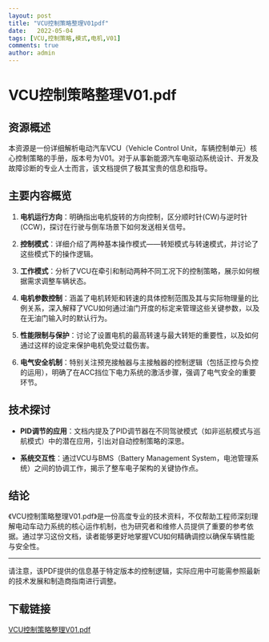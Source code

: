 ```yaml
---
layout: post
title: "VCU控制策略整理V01pdf"
date:   2022-05-04
tags: [VCU,控制策略,模式,电机,V01]
comments: true
author: admin
---
```

# VCU控制策略整理V01.pdf

## 资源概述

本资源是一份详细解析电动汽车VCU（Vehicle Control Unit，车辆控制单元）核心控制策略的手册，版本号为V01。对于从事新能源汽车电驱动系统设计、开发及故障诊断的专业人士而言，该文档提供了极其宝贵的信息和指导。

## 主要内容概览

1. **电机运行方向**：明确指出电机旋转的方向控制，区分顺时针(CW)与逆时针(CCW)，探讨在行驶与倒车场景下如何发送相关信号。
   
2. **控制模式**：详细介绍了两种基本操作模式——转矩模式与转速模式，并讨论了这些模式下的操作逻辑。

3. **工作模式**：分析了VCU在牵引和制动两种不同工况下的控制策略，展示如何根据需求调整车辆状态。

4. **电机参数控制**：涵盖了电机转矩和转速的具体控制范围及其与实际物理量的比例关系，深入解释了VCU如何通过油门开度的标定来管理这些关键参数，以及在无油门输入时的默认行为。

5. **性能限制与保护**：讨论了设置电机的最高转速与最大转矩的重要性，以及如何通过这样的设定来保护电机免受过载伤害。

6. **电气安全机制**：特别关注预充接触器与主接触器的控制逻辑（包括正控与负控的运用），明确了在ACC挡位下电力系统的激活步骤，强调了电气安全的重要环节。

## 技术探讨

- **PID调节的应用**：文档内提及了PID调节器在不同驾驶模式（如非巡航模式与巡航模式）中的潜在应用，引出对自动控制策略的深思。

- **系统交互性**：通过VCU与BMS（Battery Management System，电池管理系统）之间的协调工作，揭示了整车电子架构的关键协作点。

## 结论

《VCU控制策略整理V01.pdf》是一份高度专业的技术资料，不仅帮助工程师深刻理解电动车动力系统的核心运作机制，也为研究者和维修人员提供了重要的参考依据。通过学习这份文档，读者能够更好地掌握VCU如何精确调控以确保车辆性能与安全性。

---

请注意，该PDF提供的信息基于特定版本的控制逻辑，实际应用中可能需参照最新的技术发展和制造商指南进行调整。

## 下载链接

[VCU控制策略整理V01.pdf](https://pan.quark.cn/s/63d13127a344)